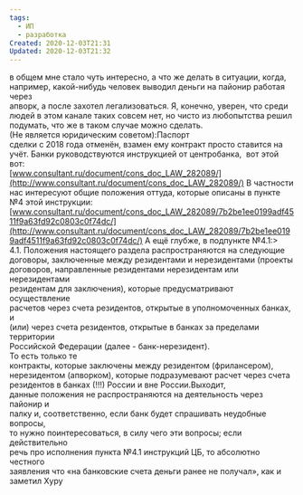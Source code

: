 ```yaml
---
tags:
  - ИП
  - разработка
Created: 2020-12-03T21:31
Updated: 2020-12-03T21:32
---
```

  
в общем мне стало чуть интересно, а что же делать в ситуации, когда,  
например, какой-нибудь человек выводил деньги на пайонир работая через  
апворк, а после захотел легализоваться. Я, конечно, уверен, что среди  
людей в этом канале таких совсем нет, но чисто из любопытства решил  
подумать, что же в таком случае можно сделать.  
(Не является юридическим советом):Паспорт  
сделки с 2018 года отменён, взамен ему контракт просто ставится на  
учёт. Банки руководствуются инструкцией от центробанка,  вот этой вот:  
[www.consultant.ru/document/cons_doc_LAW_282089/](http://www.consultant.ru/document/cons_doc_LAW_282089/)
В частности нас интересуют общие положения оттуда, которые описаны в пункте №4 этой инструкции:
[www.consultant.ru/document/cons_doc_LAW_282089/7b2be1ee0199adf4511f9a63fd92c0803c0f74dc/](http://www.consultant.ru/document/cons_doc_LAW_282089/7b2be1ee0199adf4511f9a63fd92c0803c0f74dc/)
А ещё глубже, в подпункте №4.1:>  
4.1. Положения настоящего раздела распространяются на следующие  
договоры, заключенные между резидентами и нерезидентами (проекты  
договоров, направленные резидентами нерезидентам или нерезидентами  
резидентам для заключения), которые предусматривают осуществление  
расчетов через счета резидентов, открытые в уполномоченных банках, и  
(или) через счета резидентов, открытые в банках за пределами территории  
Российской Федерации (далее - банк-нерезидент).  
То есть только те  
контракты, которые заключены между резидентом (фрилансером),  
нерезидентом (апворком), которые подразумевают расчет через счета  
резидентов в банках (!!!) России и вне России.Выходит,  
данные положения не распространяются на деятельность через пайонир и  
палку и, соответственно, если банк будет спрашивать неудобные вопросы,  
то нужно поинтересоваться, в силу чего эти вопросы; если действительно  
речь про исполнения пункта №4.1 инструкций ЦБ, то абсолютно честного  
заявления что «на банковские счета деньги ранее не получал», как и  
заметил Хуру
